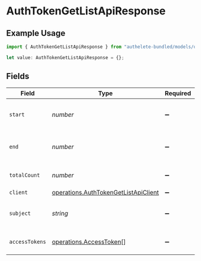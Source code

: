 # AuthTokenGetListApiResponse

## Example Usage

```typescript
import { AuthTokenGetListApiResponse } from "authelete-bundled/models/operations";

let value: AuthTokenGetListApiResponse = {};
```

## Fields

| Field                                                                                        | Type                                                                                         | Required                                                                                     | Description                                                                                  |
| -------------------------------------------------------------------------------------------- | -------------------------------------------------------------------------------------------- | -------------------------------------------------------------------------------------------- | -------------------------------------------------------------------------------------------- |
| `start`                                                                                      | *number*                                                                                     | :heavy_minus_sign:                                                                           | Start index of search results (inclusive).<br/>                                              |
| `end`                                                                                        | *number*                                                                                     | :heavy_minus_sign:                                                                           | End index of search results (exclusive).<br/>                                                |
| `totalCount`                                                                                 | *number*                                                                                     | :heavy_minus_sign:                                                                           | Unique ID of a client developer.<br/>                                                        |
| `client`                                                                                     | [operations.AuthTokenGetListApiClient](../../models/operations/authtokengetlistapiclient.md) | :heavy_minus_sign:                                                                           | N/A                                                                                          |
| `subject`                                                                                    | *string*                                                                                     | :heavy_minus_sign:                                                                           | Unique user ID of an end-user.<br/>                                                          |
| `accessTokens`                                                                               | [operations.AccessToken](../../models/operations/accesstoken.md)[]                           | :heavy_minus_sign:                                                                           | An array of access tokens.<br/>                                                              |